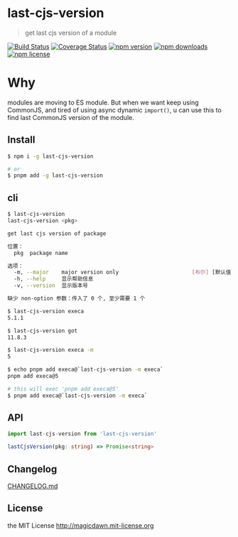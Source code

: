 # last-cjs-version

> get last cjs version of a module

<!-- not supported -->
<!-- https://img.shields.io/github/workflow/status/magicdawn/last-cjs-version/ci.yml/master -->

<!-- style -->
<!-- https://github.com/magicdawn/last-cjs-version/actions/workflows/ci.yml/badge.svg -->

[![Build Status](https://img.shields.io/github/checks-status/magicdawn/last-cjs-version/master?style=flat-square)](https://github.com/magicdawn/last-cjs-version/actions/workflows/ci.yml)
[![Coverage Status](https://img.shields.io/codecov/c/github/magicdawn/last-cjs-version.svg?style=flat-square)](https://codecov.io/gh/magicdawn/last-cjs-version)
[![npm version](https://img.shields.io/npm/v/last-cjs-version.svg?style=flat-square)](https://www.npmjs.com/package/last-cjs-version)
[![npm downloads](https://img.shields.io/npm/dm/last-cjs-version.svg?style=flat-square)](https://www.npmjs.com/package/last-cjs-version)
[![npm license](https://img.shields.io/npm/l/last-cjs-version.svg?style=flat-square)](http://magicdawn.mit-license.org)

# Why

modules are moving to ES module. But when we want keep using CommonJS, and tired of using async
dynamic `import()`, u can use this to find last CommonJS version of the module.

## Install

```sh
$ npm i -g last-cjs-version

# or
$ pnpm add -g last-cjs-version
```

## cli

```sh
$ last-cjs-version
last-cjs-version <pkg>

get last cjs version of package

位置：
  pkg  package name                                                     [字符串]

选项：
  -m, --major    major version only                       [布尔] [默认值: false]
  -h, --help     显示帮助信息                                             [布尔]
  -v, --version  显示版本号                                               [布尔]

缺少 non-option 参数：传入了 0 个, 至少需要 1 个
```

```sh
$ last-cjs-version execa
5.1.1

$ last-cjs-version got
11.8.3

$ last-cjs-version execa -m
5

$ echo pnpm add execa@`last-cjs-version -m execa`
pnpm add execa@5

# this will exec 'pnpm add execa@5'
$ pnpm add execa@`last-cjs-version -m execa`
```

## API

```ts
import last-cjs-version from 'last-cjs-version'

lastCjsVersion(pkg: string) => Promise<string>
```

## Changelog

[CHANGELOG.md](CHANGELOG.md)

## License

the MIT License http://magicdawn.mit-license.org

